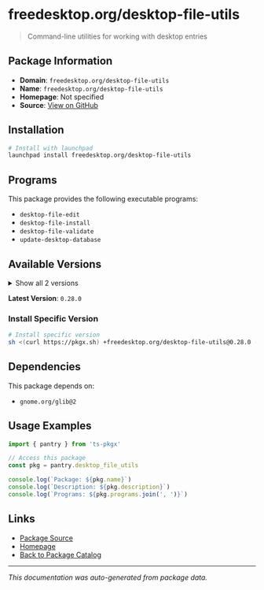 # freedesktop.org/desktop-file-utils

> Command-line utilities for working with desktop entries

## Package Information

- **Domain**: `freedesktop.org/desktop-file-utils`
- **Name**: `freedesktop.org/desktop-file-utils`
- **Homepage**: Not specified
- **Source**: [View on GitHub](https://github.com/pkgxdev/pantry/tree/main/projects/freedesktop.org/desktop-file-utils/package.yml)

## Installation

```bash
# Install with launchpad
launchpad install freedesktop.org/desktop-file-utils
```

## Programs

This package provides the following executable programs:

- `desktop-file-edit`
- `desktop-file-install`
- `desktop-file-validate`
- `update-desktop-database`

## Available Versions

<details>
<summary>Show all 2 versions</summary>

- `0.28.0`, `0.27.0`

</details>

**Latest Version**: `0.28.0`

### Install Specific Version

```bash
# Install specific version
sh <(curl https://pkgx.sh) +freedesktop.org/desktop-file-utils@0.28.0 -- $SHELL -i
```

## Dependencies

This package depends on:

- `gnome.org/glib@2`

## Usage Examples

```typescript
import { pantry } from 'ts-pkgx'

// Access this package
const pkg = pantry.desktop_file_utils

console.log(`Package: ${pkg.name}`)
console.log(`Description: ${pkg.description}`)
console.log(`Programs: ${pkg.programs.join(', ')}`)
```

## Links

- [Package Source](https://github.com/pkgxdev/pantry/tree/main/projects/freedesktop.org/desktop-file-utils/package.yml)
- [Homepage](#)
- [Back to Package Catalog](../package-catalog.md)

---

*This documentation was auto-generated from package data.*
